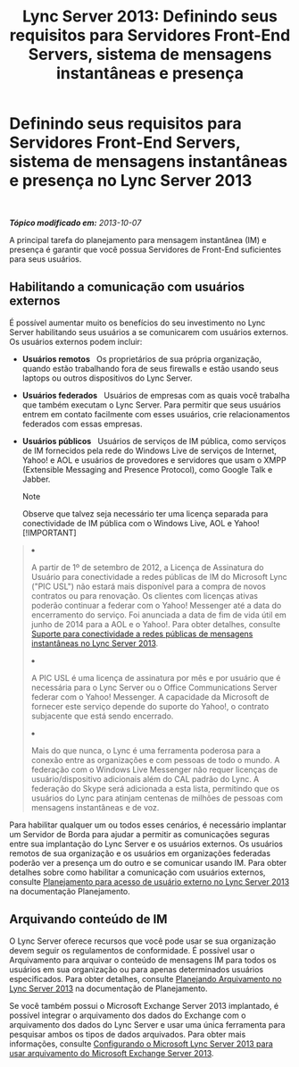 ﻿---
title: 'Lync Server 2013: Definindo seus requisitos para Servidores Front-End Servers, sistema de mensagens instantâneas e presença'
TOCTitle: Definindo seus requisitos para Servidores Front-End Servers, sistema de mensagens instantâneas e presença
ms:assetid: c21198bc-520c-4d17-8b84-7ff1475b9b0a
ms:mtpsurl: https://technet.microsoft.com/pt-br/library/Gg412956(v=OCS.15)
ms:contentKeyID: 49308014
ms.date: 05/19/2016
mtps_version: v=OCS.15
ms.translationtype: HT
---

# Definindo seus requisitos para Servidores Front-End Servers, sistema de mensagens instantâneas e presença no Lync Server 2013

 

_**Tópico modificado em:** 2013-10-07_

A principal tarefa do planejamento para mensagem instantânea (IM) e presença é garantir que você possua Servidores de Front-End suficientes para seus usuários.

## Habilitando a comunicação com usuários externos

É possível aumentar muito os benefícios do seu investimento no Lync Server habilitando seus usuários a se comunicarem com usuários externos. Os usuários externos podem incluir:

  - **Usuários remotos**   Os proprietários de sua própria organização, quando estão trabalhando fora de seus firewalls e estão usando seus laptops ou outros dispositivos do Lync Server.

  - **Usuários federados**   Usuários de empresas com as quais você trabalha que também executam o Lync Server. Para permitir que seus usuários entrem em contato facilmente com esses usuários, crie relacionamentos federados com essas empresas.

  - **Usuários públicos**   Usuários de serviços de IM pública, como serviços de IM fornecidos pela rede do Windows Live de serviços de Internet, Yahoo\! e AOL e usuários de provedores e servidores que usam o XMPP (Extensible Messaging and Presence Protocol), como Google Talk e Jabber.
    
    > [!NOTE]  
    > Observe que talvez seja necessário ter uma licença separada para conectividade de IM pública com o Windows Live, AOL e Yahoo!    
    > [!IMPORTANT]  
    > <ul>    
> <li><p>A partir de 1º de setembro de 2012, a Licença de Assinatura do Usuário para conectividade a redes públicas de IM do Microsoft Lync (&quot;PIC USL&quot;) não estará mais disponível para a compra de novos contratos ou para renovação. Os clientes com licenças ativas poderão continuar a federar com o Yahoo! Messenger até a data do encerramento do serviço. Foi anunciada a data de fim de vida útil em junho de 2014 para a AOL e o Yahoo!. Para obter detalhes, consulte <a href="lync-server-2013-support-for-public-instant-messenger-connectivity.md">Suporte para conectividade a redes públicas de mensagens instantâneas no Lync Server 2013</a>.</p></li>    
> 
> <li><p>A PIC USL é uma licença de assinatura por mês e por usuário que é necessária para o Lync Server ou o Office Communications Server federar com o Yahoo! Messenger. A capacidade da Microsoft de fornecer este serviço depende do suporte do Yahoo!, o contrato subjacente que está sendo encerrado.</p></li>    
> 
> 
> <li><p>Mais do que nunca, o Lync é uma ferramenta poderosa para a conexão entre as organizações e com pessoas de todo o mundo. A federação com o Windows Live Messenger não requer licenças de usuário/dispositivo adicionais além do CAL padrão do Lync. A federação do Skype será adicionada a esta lista, permitindo que os usuários do Lync para atinjam centenas de milhões de pessoas com mensagens instantâneas e de voz.</p></li>    </ul>


Para habilitar qualquer um ou todos esses cenários, é necessário implantar um Servidor de Borda para ajudar a permitir as comunicações seguras entre sua implantação do Lync Server e os usuários externos. Os usuários remotos de sua organização e os usuários em organizações federadas poderão ver a presença um do outro e se comunicar usando IM. Para obter detalhes sobre como habilitar a comunicação com usuários externos, consulte [Planejamento para acesso de usuário externo no Lync Server 2013](lync-server-2013-planning-for-external-user-access.md) na documentação Planejamento.

## Arquivando conteúdo de IM

O Lync Server oferece recursos que você pode usar se sua organização devem seguir os regulamentos de conformidade. É possível usar o Arquivamento para arquivar o conteúdo de mensagens IM para todos os usuários em sua organização ou para apenas determinados usuários especificados. Para obter detalhes, consulte [Planejando Arquivamento no Lync Server 2013](lync-server-2013-planning-for-archiving.md) na documentação de Planejamento.

Se você também possui o Microsoft Exchange Server 2013 implantado, é possível integrar o arquivamento dos dados do Exchange com o arquivamento dos dados do Lync Server e usar uma única ferramenta para pesquisar ambos os tipos de dados arquivados. Para obter mais informações, consulte [Configurando o Microsoft Lync Server 2013 para usar arquivamento do Microsoft Exchange Server 2013](configuring-lync-server-2013-to-use-microsoft-exchange-server-2013-archiving.md).

